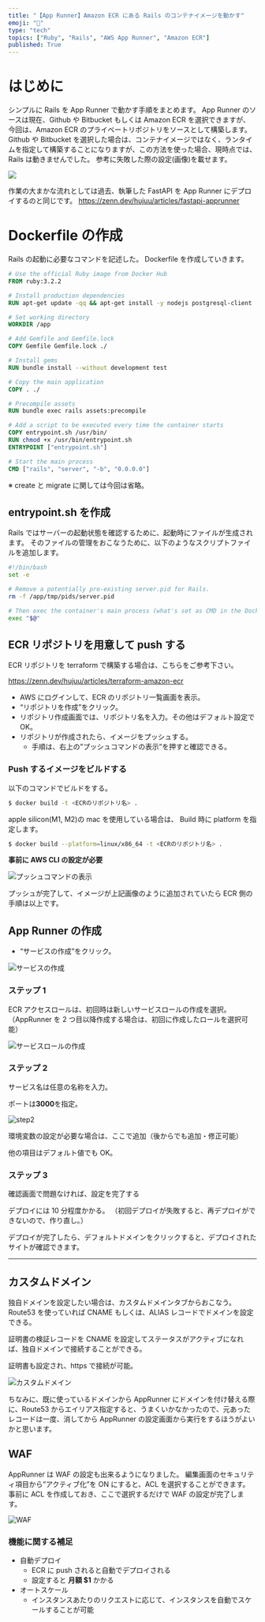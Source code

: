 ```yaml
---
title: "【App Runner】Amazon ECR にある Rails のコンテナイメージを動かす"
emoji: "🌽"
type: "tech"
topics: ["Ruby", "Rails", "AWS App Runner", "Amazon ECR"]
published: True
---
```


# はじめに

シンプルに Rails を App Runner で動かす手順をまとめます。
App Runner のソースは現在、Github や Bitbucket もしくは Amazon ECR を選択できますが、
今回は、Amazon ECR のプライベートリポジトリをソースとして構築します。
Github や Bitbucket を選択した場合は、コンテナイメージではなく、ランタイムを指定して構築することになりますが、この方法を使った場合、現時点では、Rails は動きませんでした。
参考に失敗した際の設定(画像)を載せます。

![](https://storage.googleapis.com/zenn-user-upload/237629227ea0-20240802.png)

作業の大まかな流れとしては過去、執筆した FastAPI を App Runner にデプロイするのと同じです。
https://zenn.dev/hujuu/articles/fastapi-apprunner

# Dockerfile の作成

Rails の起動に必要なコマンドを記述した。
Dockerfile を作成していきます。

```Dockerfile
# Use the official Ruby image from Docker Hub
FROM ruby:3.2.2

# Install production dependencies
RUN apt-get update -qq && apt-get install -y nodejs postgresql-client

# Set working directory
WORKDIR /app

# Add Gemfile and Gemfile.lock
COPY Gemfile Gemfile.lock ./

# Install gems
RUN bundle install --without development test

# Copy the main application
COPY . ./

# Precompile assets
RUN bundle exec rails assets:precompile

# Add a script to be executed every time the container starts
COPY entrypoint.sh /usr/bin/
RUN chmod +x /usr/bin/entrypoint.sh
ENTRYPOINT ["entrypoint.sh"]

# Start the main process
CMD ["rails", "server", "-b", "0.0.0.0"]
```

※ create と migrate に関しては今回は省略。

## entrypoint.sh を作成

Rails ではサーバーの起動状態を確認するために、起動時にファイルが生成されます。
そのファイルの管理をおこなうために、以下のようなスクリプトファイルを追加します。

```entrypoint.sh
#!/bin/bash
set -e

# Remove a potentially pre-existing server.pid for Rails.
rm -f /app/tmp/pids/server.pid

# Then exec the container's main process (what's set as CMD in the Dockerfile).
exec "$@"
```

## ECR リポジトリを用意して push する

ECR リポジトリを terraform で構築する場合は、こちらをご参考下さい。

https://zenn.dev/hujuu/articles/terraform-amazon-ecr

- AWS にログインして、ECR のリポジトリ一覧画面を表示。
- “リポジトリを作成”をクリック。
- リポジトリ作成画面では、リポジトリ名を入力。その他はデフォルト設定で OK。
- リポジトリが作成されたら、イメージをプッシュする。
  - 手順は、右上の”プッシュコマンドの表示”を押すと確認できる。

### Push するイメージをビルドする

以下のコマンドでビルドをする。

```bash
$ docker build -t <ECRのリポジトリ名> .
```

apple silicon(M1, M2)の mac を使用している場合は、
Build 時に platform を指定します。

```bash
$ docker build --platform=linux/x86_64 -t <ECRのリポジトリ名> .
```

**事前に AWS CLI の設定が必要**

![プッシュコマンドの表示](https://storage.googleapis.com/zenn-user-upload/e5bcece64f2c-20230224.png)

プッシュが完了して、イメージが上記画像のように追加されていたら ECR 側の手順は以上です。

## App Runner の作成

- “サービスの作成”をクリック。

![サービスの作成](https://storage.googleapis.com/zenn-user-upload/22e906ae259b-20230224.png)

### ステップ 1

ECR アクセスロールは、初回時は新しいサービスロールの作成を選択。（AppRunner を 2 つ目以降作成する場合は、初回に作成したロールを選択可能）

![サービスロールの作成](https://storage.googleapis.com/zenn-user-upload/d27f0dc71a37-20230224.png)

### ステップ 2

サービス名は任意の名称を入力。

ポートは**3000**を指定。

![step2](https://storage.googleapis.com/zenn-user-upload/4d6a5c0e541d-20230224.jpg)

環境変数の設定が必要な場合は、ここで追加（後からでも追加・修正可能）

他の項目はデフォルト値でも OK。

### ステップ 3

確認画面で問題なければ、設定を完了する

デプロイには 10 分程度かかる。
（初回デプロイが失敗すると、再デプロイができないので、作り直し。）

デプロイが完了したら、デフォルトドメインをクリックすると、デプロイされたサイトが確認できます。

---

## カスタムドメイン

独自ドメインを設定したい場合は、カスタムドメインタブからおこなう。
Route53 を使っていれば CNAME もしくは、ALIAS レコードでドメインを設定できる。

証明書の検証レコードを CNAME を設定してステータスがアクティブになれば、独自ドメインで接続することができる。

証明書も設定され、https で接続が可能。

![カスタムドメイン](https://storage.googleapis.com/zenn-user-upload/3b390e63c679-20230224.png)

ちなみに、既に使っているドメインから AppRunner にドメインを付け替える際に、Route53 からエイリアス指定すると、うまくいかなかったので、元あったレコードは一度、消してから AppRunner の設定画面から実行をするほうがよいかと思います。

## WAF

AppRunner は WAF の設定も出来るようになりました。
編集画面のセキュリティ項目から”アクティブ化”を ON にすると、ACL を選択することができます。
事前に ACL を作成しておき、ここで選択するだけで WAF の設定が完了します。

![WAF](https://storage.googleapis.com/zenn-user-upload/80b5b910a695-20240802.png)

### 機能に関する補足

- 自動デプロイ
  - ECR に push されると自動でデプロイされる
  - 設定すると **月額 $1** かかる
- オートスケール
  - インスタンスあたりのリクエストに応じて、インスタンスを自動でスケールすることが可能
